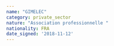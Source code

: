 ```yaml
---
name: "GIMELEC"
category: private_sector
nature: "Association professionnelle "
nationality: FRA
date_signed: '2018-11-12'
---
```

    
